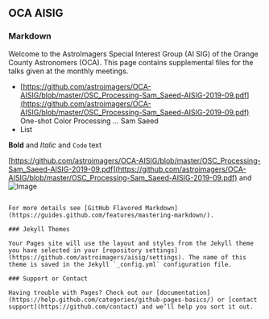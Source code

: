 ## OCA AISIG

### Markdown
Welcome to the AstroImagers Special Interest Group (AI SIG) of the Orange County Astronomers (OCA).  This page contains supplemental files for the talks given at the monthly meetings.

* [https://github.com/astroimagers/OCA-AISIG/blob/master/OSC_Processing-Sam_Saeed-AISIG-2019-09.pdf](https://github.com/astroimagers/OCA-AISIG/blob/master/OSC_Processing-Sam_Saeed-AISIG-2019-09.pdf) One-shot Color Processing ... Sam Saeed
* List

**Bold** and _Italic_ and `Code` text

[https://github.com/astroimagers/OCA-AISIG/blob/master/OSC_Processing-Sam_Saeed-AISIG-2019-09.pdf](https://github.com/astroimagers/OCA-AISIG/blob/master/OSC_Processing-Sam_Saeed-AISIG-2019-09.pdf) 
and ![Image](src)
```

For more details see [GitHub Flavored Markdown](https://guides.github.com/features/mastering-markdown/).

### Jekyll Themes

Your Pages site will use the layout and styles from the Jekyll theme you have selected in your [repository settings](https://github.com/astroimagers/aisig/settings). The name of this theme is saved in the Jekyll `_config.yml` configuration file.

### Support or Contact

Having trouble with Pages? Check out our [documentation](https://help.github.com/categories/github-pages-basics/) or [contact support](https://github.com/contact) and we’ll help you sort it out.
